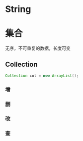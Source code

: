 # String

# 集合
无序，不可重复的数据，长度可变
## Collection
```java
Collection col = new ArrayList();
```
### 增
### 删
### 改
### 查
